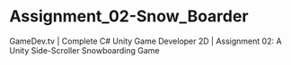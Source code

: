 # Assignment_02-Snow_Boarder
GameDev.tv | Complete C# Unity Game Developer 2D | Assignment 02: A Unity Side-Scroller Snowboarding Game
